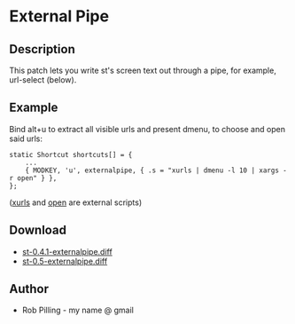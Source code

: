 External Pipe
=============

Description
-----------

This patch lets you write st's screen text out through a pipe, for example,
url-select (below).

Example
-------

Bind alt+u to extract all visible urls and present dmenu, to choose and open
said urls:

	static Shortcut shortcuts[] = {
		...
		{ MODKEY, 'u', externalpipe, { .s = "xurls | dmenu -l 10 | xargs -r open" } },
	};


([xurls][1] and [open][2] are external scripts)


Download
--------

* [st-0.4.1-externalpipe.diff][0]
* [st-0.5-externalpipe.diff][3]

[0]: st-0.4.1-externalpipe.diff
[1]: https://raw.github.com/bobrippling/perlbin/master/xurls
[2]: https://github.com/bobrippling/open
[3]: http://witsquash.com/~marty/st-0.5-externalpipe.diff


Author
------

 * Rob Pilling - my name @ gmail
